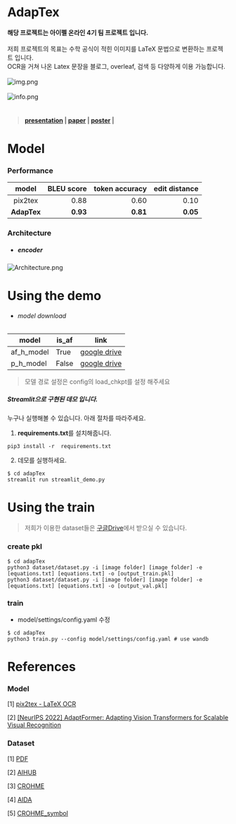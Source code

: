 # AdapTex
**해당 프로젝트는 아이펠 온라인 4기 팀 프로젝트 입니다.**
<br>
<br>
저희 프로젝트의 목표는 수학 공식이 적힌 이미지를 LaTeX 문법으로 변환하는 프로젝트 입니다.<br>
OCR을 거쳐 나온 Latex 문장을 블로그, overleaf, 검색 등 다양하게 이용 가능합니다.<br>
<br>
![img.png](img%2Fimg.png)<br>
<br>
![info.png](img%2Finfo.png)<br>
<br>
>#### [presentation](https://www.canva.com/design/DAFxJbscnIc/Ok4O_I3J78YH-EfAa2uxqA/edit?utm_content=DAFxJbscnIc&utm_campaign=designshare&utm_medium=link2&utm_source=sharebutton) | [paper](https://github.com/traumasj201/AdapTex/blob/main/paper/AdapTex_paper.pdf) |  [poster](https://github.com/traumasj201/AdapTex/blob/main/paper/AdapTex_poster.pdf) |

# Model

### Performance
| model | BLEU score | token accuracy  | edit distance|
|:----------:|----------:|--------------------:|-------------:|
|pix2tex|0.88|0.60|0.10|
|**AdapTex**|**0.93**|**0.81**|**0.05**|

### Architecture
- ##### encoder
![Architecture.png](img%2FArchitecture.png)


# Using the demo
- ###### model download
|model|is_af|link|
|-----|------|-----|
|af_h_model|True|[google drive](https://drive.google.com/file/d/1MPUeHb5M5aISqpZTPJSW6mrry0hlijWa/view?usp=drive_link)|
|p_h_model|False|[google drive](https://drive.google.com/file/d/17YWTUHvNi4MFilrKApxd0kHT4Cdq4exf/view?usp=drive_link)|

>모델 경로 설정은 config의 load_chkpt를 설정 해주세요

##### Streamlit으로 구현된 데모 입니다.

누구나 실행해볼 수 있습니다. 아래 절차를 따라주세요.

1. **requirements.txt**를 설치해줍니다.
```
pip3 install -r  requirements.txt
```

2. 데모를 실행하세요.
```
$ cd adapTex
streamlit run streamlit_demo.py
```

# Using the train
> 저희가 이용한 dataset들은 [구글Drive](https://drive.google.com/drive/folders/1tJE-n-DRMrPQ_OsbjSRIcgAx0qV4pYSN?usp=drive_link)에서 받으실 수 있습니다.
### create pkl
```
$ cd adapTex
python3 dataset/dataset.py -i [image folder] [image folder] -e [equations.txt] [equations.txt] -o [output_train.pkl]
python3 dataset/dataset.py -i [image folder] [image folder] -e [equations.txt] [equations.txt] -o [output_val.pkl]
```
### train
- model/settings/config.yaml 수정
```
$ cd adapTex
python3 train.py --config model/settings/config.yaml # use wandb
```
# References
### Model
[1] [pix2tex - LaTeX OCR](https://github.com/lukas-blecher/LaTeX-OCR)

[2] [[NeurIPS 2022] AdaptFormer: Adapting Vision Transformers for Scalable Visual Recognition](https://github.com/ShoufaChen/AdaptFormer)

### Dataset
[1] [PDF](https://zenodo.org/record/56198#.V2px0jXT6eA)

[2] [AIHUB](https://aihub.or.kr/aihubdata/data/view.do?currMenu=115&topMenu=100&aihubDataSe=realm&dataSetSn=479)

[3] [CROHME](http://www.iapr-tc11.org/mediawiki/index.php/CROHME:_Competition_on_Recognition_of_Online_Handwritten_Mathematical_Expressions)

[4] [AIDA](https://www.kaggle.com/datasets/aidapearson/ocr-data)

[5] [CROHME_symbol](https://www.kaggle.com/datasets/xainano/handwrittenmathsymbols)

